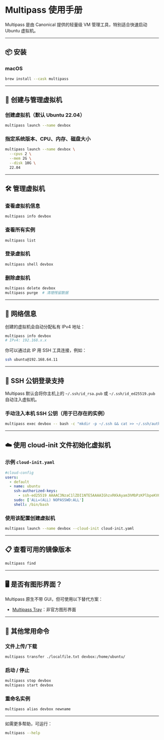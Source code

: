 # Multipass 使用手册

Multipass 是由 Canonical 提供的轻量级 VM 管理工具，特别适合快速启动 Ubuntu 虚拟机。

---

## 📦 安装

### macOS

```bash
brew install --cask multipass
```

---

## 🚀 创建与管理虚拟机

### 创建虚拟机（默认 Ubuntu 22.04）

```bash
multipass launch --name devbox
```

### 指定系统版本、CPU、内存、磁盘大小

```bash
multipass launch --name devbox \
  --cpus 2 \
  --mem 2G \
  --disk 10G \
  22.04
```

---

## 🛠 管理虚拟机

### 查看虚拟机信息

```bash
multipass info devbox
```

### 查看所有实例

```bash
multipass list
```

### 登录虚拟机

```bash
multipass shell devbox
```

### 删除虚拟机

```bash
multipass delete devbox
multipass purge  # 清理残留数据
```

---

## 📡 网络信息

创建的虚拟机会自动分配私有 IPv4 地址：

```bash
multipass info devbox
# IPv4: 192.168.x.x
```

你可以通过此 IP 用 SSH 工具连接，例如：

```bash
ssh ubuntu@192.168.64.11
```

---

## 🔐 SSH 公钥登录支持

Multipass 默认会将你主机上的 `~/.ssh/id_rsa.pub` 或 `~/.ssh/id_ed25519.pub` 自动注入虚拟机。

### 手动注入本机 SSH 公钥（用于已存在的实例）

```bash
multipass exec devbox -- bash -c "mkdir -p ~/.ssh && cat >> ~/.ssh/authorized_keys" < ~/.ssh/id_ed25519.pub
```

---

## ☁️ 使用 cloud-init 文件初始化虚拟机

### 示例 `cloud-init.yaml`

```yaml
#cloud-config
users:
  - default
  - name: ubuntu
    ssh-authorized-keys:
      - ssh-ed25519 AAAAC3NzaC1lZDI1NTE5AAAAIGhzxRKkAyam3hMbPzKPlbpeKV04t9EbYEBMT+2++eOE panda@MacBook-Pro-2.local
    sudo: ['ALL=(ALL) NOPASSWD:ALL']
    shell: /bin/bash
```

### 使用该配置创建虚拟机

```bash
multipass launch --name devbox --cloud-init cloud-init.yaml
```

---

## 📋 查看可用的镜像版本

```bash
multipass find
```

---

## 🖥 是否有图形界面？

Multipass 原生不带 GUI，但可使用以下替代方案：

* [Multipass Tray](https://github.com/canonical/multipass-tray)：非官方图形界面

---

## 📎 其他常用命令

### 文件上传/下载

```bash
multipass transfer ./localfile.txt devbox:/home/ubuntu/
```

### 启动 / 停止

```bash
multipass stop devbox
multipass start devbox
```

### 重命名实例

```bash
multipass alias devbox newname
```

---

如需更多帮助，可运行：

```bash
multipass --help
```
